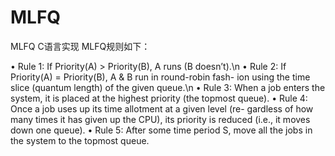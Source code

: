 # MLFQ
MLFQ C语言实现
MLFQ规则如下：

• Rule 1: If Priority(A) > Priority(B), A runs (B doesn’t).\n
• Rule 2: If Priority(A) = Priority(B), A & B run in round-robin fash-
ion using the time slice (quantum length) of the given queue.\n
• Rule 3: When a job enters the system, it is placed at the highest
priority (the topmost queue).
• Rule 4: Once a job uses up its time allotment at a given level (re-
gardless of how many times it has given up the CPU), its priority is
reduced (i.e., it moves down one queue).
• Rule 5: After some time period S, move all the jobs in the system
to the topmost queue.
